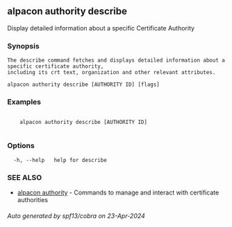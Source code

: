 ## alpacon authority describe

Display detailed information about a specific Certificate Authority

### Synopsis


	The describe command fetches and displays detailed information about a specific certificate authority, 
	including its crt text, organization and other relevant attributes. 
	

```
alpacon authority describe [AUTHORITY ID] [flags]
```

### Examples

```
 
	alpacon authority describe [AUTHORITY ID]
	
```

### Options

```
  -h, --help   help for describe
```

### SEE ALSO

* [alpacon authority](alpacon_authority.md)	 - Commands to manage and interact with certificate authorities

###### Auto generated by spf13/cobra on 23-Apr-2024
